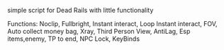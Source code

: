 simple script for Dead Rails with little functionality

Functions:
Noclip,
Fullbright,
Instant interact,
Loop Instant interact,
FOV,
Auto collect money bag,
Xray,
Third Person View,
AntiLag,
Esp items,enemy,
TP to end,
NPC Lock,
KeyBinds

